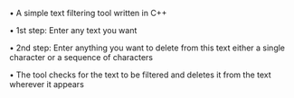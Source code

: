 • A simple text filtering tool written in C++

• 1st step: Enter any text you want

• 2nd step: Enter anything you want to delete from this text either a single character or a sequence of characters

• The tool checks for the text to be filtered and deletes it from the text wherever it appears
